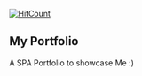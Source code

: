[![HitCount](http://hits.dwyl.io/arshdeepgrewal989//arshdeep.svg)](http://hits.dwyl.io/arshdeepgrewal989//arshdeep)

## My Portfolio
A SPA Portfolio to showcase Me :) 


